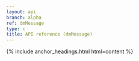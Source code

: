 ```yaml
---
layout: api
branch: alpha
ref: dmMessage
type: c
title: API reference (dmMessage)
---
```

{% include anchor_headings.html html=content %}